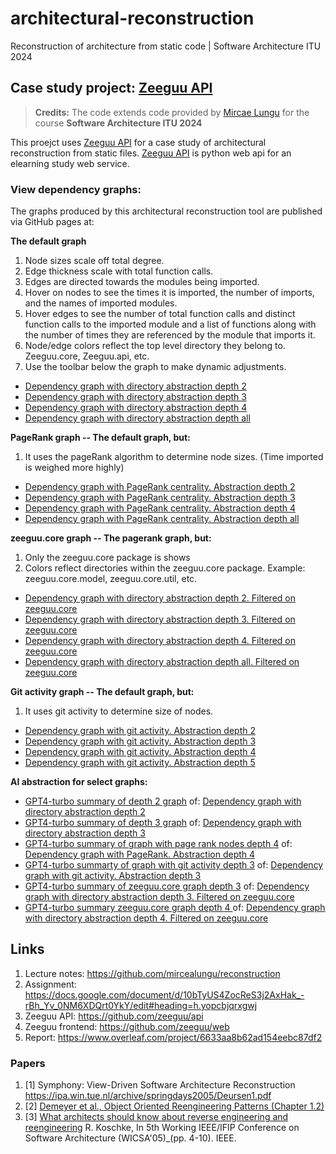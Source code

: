 # architectural-reconstruction

Reconstruction of architecture from static code | Software Architecture ITU 2024

## Case study project: [Zeeguu API](https://github.com/zeeguu/api)
> **Credits:** The code extends code provided by [Mircae Lungu](https://github.com/mircealungu) for the course **Software Architecture ITU 2024**

This proejct uses [Zeeguu API](https://github.com/zeeguu/api) for a case study of architectural reconstruction from static files. [Zeeguu API](https://github.com/zeeguu/api) is python web api for an elearning study web service.

### View dependency graphs:
The graphs produced by this architectural reconstruction tool are published via GitHub pages at:

**The default graph**
1. Node sizes scale off total degree.
2. Edge thickness scale with total function calls.
3. Edges are directed towards the modules being imported.
4. Hover on nodes to see the times it is imported, the number of imports, and the names of imported modules.
5. Hover edges to see the number of total function calls and distinct function calls to the imported module and a list of functions along with the number of times they are referenced by the module that imports it.
6. Node/edge colors reflect the top level directory they belong to. Zeeguu.core, Zeeguu.api, etc.
7. Use the toolbar below the graph to make dynamic adjustments.

- [Dependency graph with directory abstraction depth 2](https://akongstad.github.io/architectural-reconstruction/dict-depth-2-dep-graph.html)
- [Dependency graph with directory abstraction depth 3](https://akongstad.github.io/architectural-reconstruction/dict-depth-3-dep-graph.html)
- [Dependency graph with directory abstraction depth 4](https://akongstad.github.io/architectural-reconstruction/dict-depth-4-dep-graph.html)
- [Dependency graph with directory abstraction depth all](https://akongstad.github.io/architectural-reconstruction/dict-depth-all-dep-graph.html)

**PageRank graph -- The default graph, but:**
1. It uses the pageRank algorithm to determine node sizes. (Time imported is weighed more highly)

- [Dependency graph with PageRank centrality. Abstraction depth 2](https://akongstad.github.io/architectural-reconstruction/pagerank-dict-depth-2-dep-graph.html)
- [Dependency graph with PageRank centrality. Abstraction depth 3](https://akongstad.github.io/architectural-reconstruction/pagerank-dict-depth-3-dep-graph.html)
- [Dependency graph with PageRank centrality. Abstraction depth 4](https://akongstad.github.io/architectural-reconstruction/pagerank-dict-depth-4-dep-graph.html)
- [Dependency graph with PageRank centrality. Abstraction depth all](https://akongstad.github.io/architectural-reconstruction/pagerank-dict-depth-all-dep-graph.html)

**zeeguu.core graph -- The pagerank graph, but:**
1. Only the zeeguu.core package is shows
2. Colors reflect directories within the zeeguu.core package. Example: zeeguu.core.model, zeeguu.core.util, etc.
   
- [Dependency graph with directory abstraction depth 2. Filtered on zeeguu.core](https://akongstad.github.io/architectural-reconstruction/core-dict-depth-2-dep-graph.html)
- [Dependency graph with directory abstraction depth 3. Filtered on zeeguu.core](https://akongstad.github.io/architectural-reconstruction/core-dict-depth-3-dep-graph.html)
- [Dependency graph with directory abstraction depth 4. Filtered on zeeguu.core](https://akongstad.github.io/architectural-reconstruction/core-dict-depth-4-dep-graph.html)
- [Dependency graph with directory abstraction depth all. Filtered on zeeguu.core](https://akongstad.github.io/architectural-reconstruction/core-dict-depth-all-dep-graph.html)

**Git activity graph -- The default graph, but:**
1. It uses git activity to determine size of nodes.
   
- [Dependency graph with git activity. Abstraction depth 2](https://akongstad.github.io/architectural-reconstruction/churn_dict-depth-2-dep-graph.html)
- [Dependency graph with git activity. Abstraction depth 3](https://akongstad.github.io/architectural-reconstruction/churn_dict-depth-3-dep-graph.html)
- [Dependency graph with git activity. Abstraction depth 4](https://akongstad.github.io/architectural-reconstruction/churn_dict-depth-4-dep-graph.html)
- [Dependency graph with git activity. Abstraction depth 5](https://akongstad.github.io/architectural-reconstruction/churn_dict-depth-5-dep-graph.html)

**AI abstraction for select graphs:**

- [GPT4-turbo summary of depth 2 graph](https://github.com/Akongstad/architectural-reconstruction/blob/main/public/ai-depth-2.md) of: [Dependency graph with directory abstraction depth 2](https://akongstad.github.io/architectural-reconstruction/dict-depth-2-dep-graph.html)
- [GPT4-turbo summary of depth 3 graph](https://github.com/Akongstad/architectural-reconstruction/blob/main/public/ai-depth-3.md) of: [Dependency graph with directory abstraction depth 3](https://akongstad.github.io/architectural-reconstruction/dict-depth-3-dep-graph.html)
- [GPT4-turbo summary of graph with page rank nodes depth 4](https://github.com/Akongstad/architectural-reconstruction/blob/main/public/ai-pagerank-4.md) of: [Dependency graph with PageRank. Abstraction depth 4](https://akongstad.github.io/architectural-reconstruction/pagerank-dict-depth-4-dep-graph.html)
- [GPT4-turbo summarty of graph with git activity depth 3](https://github.com/Akongstad/architectural-reconstruction/blob/main/public/ai-churn-depth-3.md) of:  [Dependency graph with git activity. Abstraction depth 3](https://akongstad.github.io/architectural-reconstruction/churn_dict-depth-3-dep-graph.html)
- [GPT4-turbo summary of zeeguu.core graph depth 3](https://github.com/Akongstad/architectural-reconstruction/blob/main/public/ai-core-depth-3.md) of: [Dependency graph with directory abstraction depth 3. Filtered on zeeguu.core](https://akongstad.github.io/architectural-reconstruction/core-dict-depth-3-dep-graph.html)
- [GPT4-turbo summary zeeguu.core graph depth 4 ](https://github.com/Akongstad/architectural-reconstruction/blob/main/public/ai-core-depth-4.md) of: [Dependency graph with directory abstraction depth 4. Filtered on zeeguu.core](https://akongstad.github.io/architectural-reconstruction/core-dict-depth-4-dep-graph.html)

## Links

1. Lecture notes: <https://github.com/mircealungu/reconstruction>
2. Assignment: <https://docs.google.com/document/d/10bTyUS4ZocReS3j2AxHak_-rBh_Yv_0NM6XDQrt0YkY/edit#heading=h.yopcbjqrxgwj>
3. Zeeguu API: <https://github.com/zeeguu/api>
4. Zeeguu frontend: <https://github.com/zeeguu/web>
5. Report: <https://www.overleaf.com/project/6633aa8b62ad154eebc87df2>

### Papers

1. [1] Symphony: View-Driven Software Architecture Reconstruction <https://ipa.win.tue.nl/archive/springdays2005/Deursen1.pdf>
2. [2] [Demeyer et al., Object Oriented Reengineering Patterns (Chapter 1.2)](https://www.oscar.nierstrasz.org/files/oorp/OORP-2013-11-27.pdf)
3. [3] [What architects should know about reverse engineering and reengineering](https://citeseerx.ist.psu.edu/document?repid=rep1&type=pdf&doi=05981602215076b7492b87a8a1f7157dcc9c2196) R. Koschke, In 5th Working IEEE/IFIP Conference on Software Architecture (WICSA'05)_(pp. 4-10). IEEE. 
